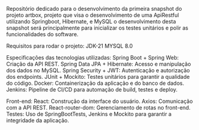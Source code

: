 Repositório dedicado para o desenvolvimento da primeira snapshot do projeto artbox, projeto que visa o desenvolvimento de uma ApiRestful utilizando Springboot, Hibernate, e MySQL
o desenvolvimento desta snapshot será principalmente para inicializar os testes unitários e polir as funcionalidades do software.

Requisitos para rodar o projeto:
JDK-21
MYSQL 8.0

Especificações das tecnologias utilizadas:
Spring Boot + Spring Web: Criação da API REST.
Spring Data JPA + Hibernate: Acesso e manipulação dos dados no MySQL.
Spring Security + JWT: Autenticação e autorização dos endpoints.
JUnit + Mockito: Testes unitários para garantir a qualidade do código.
Docker: Containerização da aplicação e do banco de dados.
Jenkins: Pipeline de CI/CD para automação de build, testes e deploy.

Front-end:
React: Construção da interface do usuário.
Axios: Comunicação com a API REST.
React-router-dom: Gerenciamento de rotas no front-end.
Testes:
Uso de SpringBootTests, Jenkins e Mockito para garantir a integridade da aplicação.
